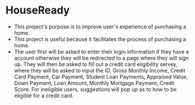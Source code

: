 # HouseReady
- This project's purpose is to improve user's experience of purchasing a home.
- This project is useful because it facilitates the process of purchasing a home.
- The user first will be asked to enter their login information if they have a account otherwise they will be redirected to a page
where they will sign up. They will then be asked to fill out a credit card eligibility servey, where they will be asked to input the ID, Gross Monthly Income, Credit Card Payment, Car Payment, 
Student Loan Payments, Appraised Value, Down Payment, Loan Amount, Monthly Mortgage Payment, Credit Score. For ineligible users, suggestions will pop up as to how to be eligible for a credit card.
